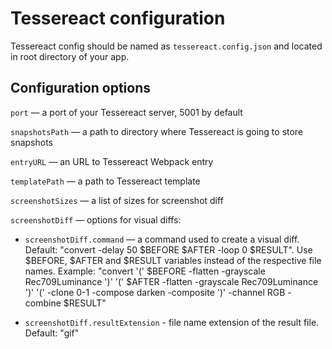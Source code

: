 # Tessereact configuration

Tessereact config should be named as `tessereact.config.json` and located in root directory of your app.

## Configuration options

`port` — a port of your Tessereact server, 5001 by default

`snapshotsPath` — a path to directory where Tessereact is going to store snapshots

`entryURL` — an URL to Tessereact Webpack entry

`templatePath` — a path to Tessereact template

`screenshotSizes` — a list of sizes for screenshot diff

`screenshotDiff` — options for visual diffs:

- `screenshotDiff.command` — a command used to create a visual diff.
    Default: "convert -delay 50 $BEFORE $AFTER -loop 0 $RESULT".
    Use $BEFORE, $AFTER and $RESULT variables instead of the respective file names.
    Example:
      "convert '(' $BEFORE -flatten -grayscale Rec709Luminance ')' '(' $AFTER -flatten -grayscale Rec709Luminance ')' '(' -clone 0-1 -compose darken -composite ')' -channel RGB -combine $RESULT"

- `screenshotDiff.resultExtension` - file name extension of the result file. Default: "gif"
